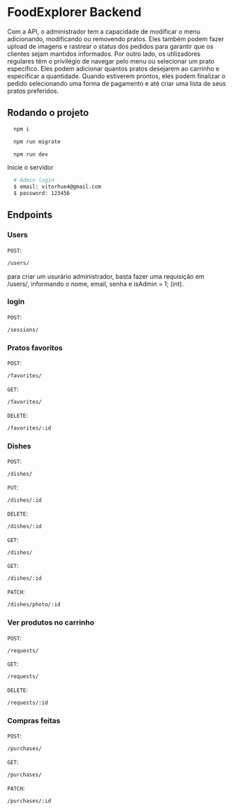 # FoodExplorer Backend

Com a API, o administrador tem a capacidade de modificar o menu adicionando, modificando ou removendo pratos. Eles também podem fazer upload de imagens e rastrear o status dos pedidos para garantir que os clientes sejam mantidos informados. Por outro lado, os utilizadores regulares têm o privilégio de navegar pelo menu ou selecionar um prato específico. Eles podem adicionar quantos pratos desejarem ao carrinho e especificar a quantidade. Quando estiverem prontos, eles podem finalizar o pedido selecionando uma forma de pagamento e até criar uma lista de seus pratos preferidos.




## Rodando o projeto



```bash
  npm i
```


```bash
  npm run migrate
```

```bash
  npm run dev
```

Inicie o servidor

```bash
  # Admin login
  $ email: vitorhue4@gmail.com
  $ password: 123456
```
## Endpoints

### Users

`POST`: 
```bash 
/users/
```
para criar um usurário administrador, basta fazer uma requisição em /users/, informando o nome, email, senha e isAdmin = 1; (int). 

### login

`POST`: 
```bash 
/sessions/
```

### Pratos favoritos 

`POST`: 
```bash 
/favorites/
```

`GET`: 
```bash 
/favorites/
```

`DELETE`: 
```bash 
/favorites/:id
```

### Dishes

`POST`: 
```bash 
/dishes/
```

`PUT`: 
```bash 
/dishes/:id
```

`DELETE`: 
```bash 
/dishes/:id
```

`GET`: 
```bash 
/dishes/
```

`GET`: 
```bash 
/dishes/:id
```

`PATCH`: 
```bash 
/dishes/photo/:id
```

### Ver produtos no carrinho

`POST`: 
```bash 
/requests/
```

`GET`: 
```bash 
/requests/
```

`DELETE`: 
```bash 
/requests/:id
```

### Compras feitas

`POST`: 
```bash 
/purchases/
```

`GET`: 
```bash 
/purchases/
```

`PATCH`: 
```bash 
/purchases/:id
```

